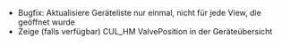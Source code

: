 * Bugfix: Aktualisiere Geräteliste nur einmal, nicht für jede View, die geöffnet wurde
* Zeige (falls verfügbar) CUL_HM ValvePosition in der Geräteübersicht